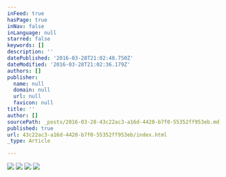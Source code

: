```yaml
---
inFeed: true
hasPage: true
inNav: false
inLanguage: null
starred: false
keywords: []
description: ''
datePublished: '2016-03-28T21:02:48.750Z'
dateModified: '2016-03-28T21:02:36.179Z'
authors: []
publisher:
  name: null
  domain: null
  url: null
  favicon: null
title: ''
author: []
sourcePath: _posts/2016-03-28-43c22ac3-a16d-4420-b7f0-55352ff953eb.md
published: true
url: 43c22ac3-a16d-4420-b7f0-55352ff953eb/index.html
_type: Article

---
```

![](https://the-grid-user-content.s3-us-west-2.amazonaws.com/29156e3b-00cc-4f20-bb97-b82fefc4f469.jpg)
![](https://the-grid-user-content.s3-us-west-2.amazonaws.com/55cd07ee-3074-48ed-9adb-fb6979fcaa3d.jpg)
![](https://the-grid-user-content.s3-us-west-2.amazonaws.com/d5f6c4db-5aa1-4139-8d36-0a0a3d8e0d7b.jpg)
![](https://the-grid-user-content.s3-us-west-2.amazonaws.com/1b23fb8b-577e-40be-9cd5-0499cc6f4211.jpg)